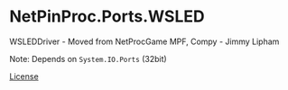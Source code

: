 ﻿# NetPinProc.Ports.WSLED

WSLEDDriver - Moved from NetProcGame
MPF, Compy - Jimmy Lipham

Note: Depends on `System.IO.Ports` (32bit)

[License](LICENSE.md)